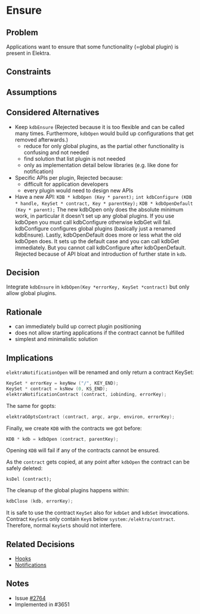 # Ensure

## Problem

Applications want to ensure that some functionality (=global plugin)
is present in Elektra.

## Constraints

## Assumptions

## Considered Alternatives

- Keep `kdbEnsure` (Rejected because it is too flexible and can be called many times. Furthermore,
  `kdbOpen` would build up configurations that get removed afterwards.)
  - reduce for only global plugins, as the partial other functionality is confusing
    and not needed
  - find solution that list plugin is not needed
  - only as implementation detail below libraries (e.g. like done for notification)
- Specific APIs per plugin, Rejected because:
  - difficult for application developers
  - every plugin would need to design new APIs
- Have a new API: `KDB * kdbOpen (Key * parent);`
  `int kdbConfigure (KDB * handle, KeySet * contract, Key * parentKey);`
  `KDB * kdbOpenDefault (Key * parent);`
  The new kdbOpen only does the absolute minimum work, in particular it doesn't set up any global plugins.
  If you use kdbOpen you must call kdbConfigure otherwise kdbGet will fail. kdbConfigure configures global
  plugins (basically just a renamed kdbEnsure). Lastly, kdbOpenDefault does more or less what the old kdbOpen
  does. It sets up the default case and you can call kdbGet immediately. But you cannot call kdbConfigure after
  kdbOpenDefault.
  Rejected because of API bloat and introduction of further state in `kdb`.

## Decision

Integrate `kdbEnsure` in `kdbOpen(Key *errorKey, KeySet *contract)` but only allow global plugins.

## Rationale

- can immediately build up correct plugin positioning
- does not allow starting applications if the contract cannot be fulfilled
- simplest and minimalistic solution

## Implications

`elektraNotificationOpen` will be renamed and only return a contract KeySet:

```c
KeySet * errorKey = keyNew ("/", KEY_END);
KeySet * contract = ksNew (0, KS_END);
elektraNotificationContract (contract, iobinding, errorKey);
```

The same for gopts:

```c
elektraGOptsContract (contract, argc, argv, environ, errorKey);
```

Finally, we create `KDB` with the contracts we got before:

```c
KDB * kdb = kdbOpen (contract, parentKey);
```

Opening `KDB` will fail if any of the contracts cannot be ensured.

As the `contract` gets copied, at any point after `kdbOpen` the
contract can be safely deleted:

```
ksDel (contract);
```

The cleanup of the global plugins happens within:

```c
kdbClose (kdb, errorKey);
```

It is safe to use the contract `KeySet` also for `kdbGet` and `kdbSet`
invocations. Contract `KeySet`s only contain `Key`s below
`system:/elektra/contract`. Therefore, normal `KeySet`s should not interfere.

## Related Decisions

- [Hooks](hooks.md)
- [Notifications](notifications.md)

## Notes

- Issue [#2764](https://issues.libelektra.org/2764)
- Implemented in #3651
